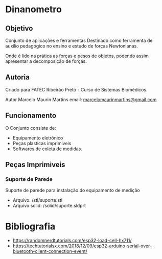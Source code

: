 # Dinanometro

## Objetivo
Conjunto de aplicações e ferramentas
Destinado como ferramenta de auxilio pedagógico no ensino e estudo de forças Newtonianas.

Onde é lido na prática as forças e pesos de objetos, podendo assim apresentar a decomposição de forças.

## Autoria
Criado para FATEC Ribeirão Preto - Curso de Sistemas Biomédicos.

Autor Marcelo Maurin Martins
email: marcelomaurinmartins@gmail.com

## Funcionamento
O Conjunto consiste de:
- Equipamento eletrônico
- Peças plasticas imprimiveis
- Softwares de coleta de medidas.



## Peças Imprimiveis

### Suporte de Parede
Suporte de parede para instalação do equipamento de medição
- Arquivo: /stl/suporte.stl
- Arquivo solid: /solid/suporte.sldprt


# Bibliografia
- https://randomnerdtutorials.com/esp32-load-cell-hx711/
- https://techtutorialsx.com/2018/12/09/esp32-arduino-serial-over-bluetooth-client-connection-event/


